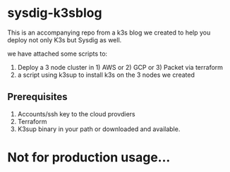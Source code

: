 # sysdig-k3sblog

This is an accompanying repo from a k3s blog we created to help you deploy not only K3s but Sysdig as well.

we have attached some scripts to:

1) Deploy a 3 node cluster in 1) AWS or 2) GCP or 3) Packet via terraform
2) a script using k3sup to install k3s on the 3 nodes we created

## Prerequisites 
1) Accounts/ssh key to the cloud provdiers
2) Terraform
3) K3sup binary in your path or downloaded and available. 


# Not for production usage...
